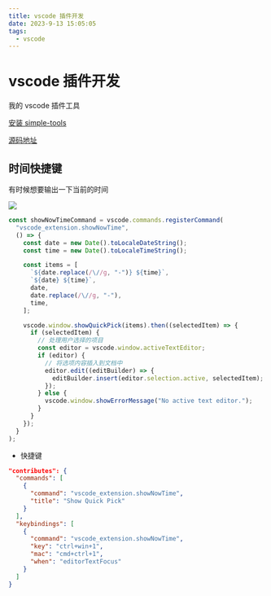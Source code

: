 ```yaml
---
title: vscode 插件开发
date: 2023-9-13 15:05:05
tags:
  - vscode
---
```


# vscode 插件开发

我的 vscode 插件工具

[安装 simple-tools](https://marketplace.visualstudio.com/items?itemName=shellingfordly.simple-tools)

[源码地址](https://github.com/shellingfordly/vsce-simple-tools)

## 时间快捷键

有时候想要输出一下当前的时间

![](/images/blog/get_now_time.png)

```js
const showNowTimeCommand = vscode.commands.registerCommand(
  "vscode_extension.showNowTime",
  () => {
    const date = new Date().toLocaleDateString();
    const time = new Date().toLocaleTimeString();

    const items = [
      `${date.replace(/\//g, "-")} ${time}`,
      `${date} ${time}`,
      date,
      date.replace(/\//g, "-"),
      time,
    ];

    vscode.window.showQuickPick(items).then((selectedItem) => {
      if (selectedItem) {
        // 处理用户选择的项目
        const editor = vscode.window.activeTextEditor;
        if (editor) {
          // 将选项内容插入到文档中
          editor.edit((editBuilder) => {
            editBuilder.insert(editor.selection.active, selectedItem);
          });
        } else {
          vscode.window.showErrorMessage("No active text editor.");
        }
      }
    });
  }
);
```

- 快捷键

```json
"contributes": {
  "commands": [
    {
      "command": "vscode_extension.showNowTime",
      "title": "Show Quick Pick"
    }
  ],
  "keybindings": [
    {
      "command": "vscode_extension.showNowTime",
      "key": "ctrl+win+1",
      "mac": "cmd+ctrl+1",
      "when": "editorTextFocus"
    }
  ]
}
```
